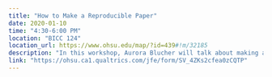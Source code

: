 ```yaml
---
title: "How to Make a Reproducible Paper"
date: 2020-01-10
time: "4:30-6:00 PM"
location: "BICC 124"
location_url: https://www.ohsu.edu/map/?id=439#!m/32185
description: "In this workshop, Aurora Blucher will talk about making a publication reproducible. Come and learn about effective data management, building reproducible computing environments using Binder, and using RMarkdown notebooks to make reproducible result reports. Please RSVP at the link if you'd like to attend"
link: "https://ohsu.ca1.qualtrics.com/jfe/form/SV_4ZKs2cfea0zCQTP"
---
```

